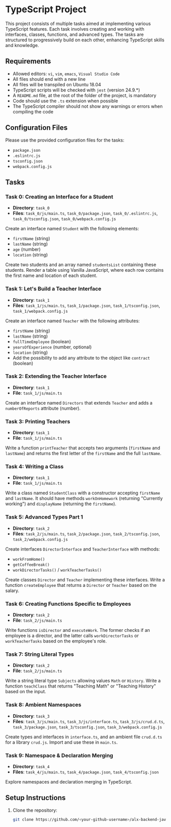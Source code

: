 
# TypeScript Project

This project consists of multiple tasks aimed at implementing various TypeScript features. Each task involves creating and working with interfaces, classes, functions, and advanced types. The tasks are structured to progressively build on each other, enhancing TypeScript skills and knowledge.

## Requirements
- Allowed editors: `vi`, `vim`, `emacs`, `Visual Studio Code`
- All files should end with a new line
- All files will be transpiled on Ubuntu 18.04
- TypeScript scripts will be checked with `jest` (version 24.9.*)
- A `README.md` file, at the root of the folder of the project, is mandatory
- Code should use the `.ts` extension when possible
- The TypeScript compiler should not show any warnings or errors when compiling the code

## Configuration Files
Please use the provided configuration files for the tasks:

- `package.json`
- `.eslintrc.js`
- `tsconfig.json`
- `webpack.config.js`

## Tasks

### Task 0: Creating an Interface for a Student
- **Directory**: `task_0`
- **Files**: `task_0/js/main.ts`, `task_0/package.json`, `task_0/.eslintrc.js`, `task_0/tsconfig.json`, `task_0/webpack.config.js`

Create an interface named `Student` with the following elements:
- `firstName` (string)
- `lastName` (string)
- `age` (number)
- `location` (string)

Create two students and an array named `studentsList` containing these students. Render a table using Vanilla JavaScript, where each row contains the first name and location of each student.

### Task 1: Let's Build a Teacher Interface
- **Directory**: `task_1`
- **Files**: `task_1/js/main.ts`, `task_1/package.json`, `task_1/tsconfig.json`, `task_1/webpack.config.js`

Create an interface named `Teacher` with the following attributes:
- `firstName` (string)
- `lastName` (string)
- `fullTimeEmployee` (boolean)
- `yearsOfExperience` (number, optional)
- `location` (string)
- Add the possibility to add any attribute to the object like `contract` (boolean)

### Task 2: Extending the Teacher Interface
- **Directory**: `task_1`
- **File**: `task_1/js/main.ts`

Create an interface named `Directors` that extends `Teacher` and adds a `numberOfReports` attribute (number).

### Task 3: Printing Teachers
- **Directory**: `task_1`
- **File**: `task_1/js/main.ts`

Write a function `printTeacher` that accepts two arguments (`firstName` and `lastName`) and returns the first letter of the `firstName` and the full `lastName`.

### Task 4: Writing a Class
- **Directory**: `task_1`
- **File**: `task_1/js/main.ts`

Write a class named `StudentClass` with a constructor accepting `firstName` and `lastName`. It should have methods `workOnHomework` (returning "Currently working") and `displayName` (returning the `firstName`).

### Task 5: Advanced Types Part 1
- **Directory**: `task_2`
- **Files**: `task_2/js/main.ts`, `task_2/package.json`, `task_2/tsconfig.json`, `task_2/webpack.config.js`

Create interfaces `DirectorInterface` and `TeacherInterface` with methods:
- `workFromHome()`
- `getCoffeeBreak()`
- `workDirectorTasks()` / `workTeacherTasks()`

Create classes `Director` and `Teacher` implementing these interfaces. Write a function `createEmployee` that returns a `Director` or `Teacher` based on the salary.

### Task 6: Creating Functions Specific to Employees
- **Directory**: `task_2`
- **File**: `task_2/js/main.ts`

Write functions `isDirector` and `executeWork`. The former checks if an employee is a director, and the latter calls `workDirectorTasks` or `workTeacherTasks` based on the employee's role.

### Task 7: String Literal Types
- **Directory**: `task_2`
- **File**: `task_2/js/main.ts`

Write a string literal type `Subjects` allowing values `Math` or `History`. Write a function `teachClass` that returns "Teaching Math" or "Teaching History" based on the input.

### Task 8: Ambient Namespaces
- **Directory**: `task_3`
- **Files**: `task_3/js/main.ts`, `task_3/js/interface.ts`, `task_3/js/crud.d.ts`, `task_3/package.json`, `task_3/tsconfig.json`, `task_3/webpack.config.js`

Create types and interfaces in `interface.ts`, and an ambient file `crud.d.ts` for a library `crud.js`. Import and use these in `main.ts`.

### Task 9: Namespace & Declaration Merging
- **Directory**: `task_4`
- **Files**: `task_4/js/main.ts`, `task_4/package.json`, `task_4/tsconfig.json`

Explore namespaces and declaration merging in TypeScript.

## Setup Instructions
1. Clone the repository:
   ```sh
   git clone https://github.com/<your-github-username>/alx-backend-javascript.git
